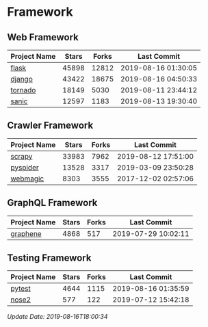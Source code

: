# Framework

## Web Framework

| Project Name | Stars | Forks | Last Commit |
| ------------ | ----- | ----- | ----------- |
| [flask](https://github.com/pallets/flask) | 45898 | 12812 | 2019-08-16 01:30:05 |
| [django](https://github.com/django/django) | 43422 | 18675 | 2019-08-16 04:50:33 |
| [tornado](https://github.com/tornadoweb/tornado) | 18149 | 5030 | 2019-08-11 23:44:12 |
| [sanic](https://github.com/huge-success/sanic) | 12597 | 1183 | 2019-08-13 19:30:40 |

## Crawler Framework

| Project Name | Stars | Forks | Last Commit |
| ------------ | ----- | ----- | ----------- |
| [scrapy](https://github.com/scrapy/scrapy) | 33983 | 7962 | 2019-08-12 17:51:00 |
| [pyspider](https://github.com/binux/pyspider) | 13528 | 3317 | 2019-03-09 23:50:28 |
| [webmagic](https://github.com/code4craft/webmagic) | 8303 | 3555 | 2017-12-02 02:57:06 |

## GraphQL Framework

| Project Name | Stars | Forks | Last Commit |
| ------------ | ----- | ----- | ----------- |
| [graphene](https://github.com/graphql-python/graphene) | 4868 | 517 | 2019-07-29 10:02:11 |

## Testing Framework

| Project Name | Stars | Forks | Last Commit |
| ------------ | ----- | ----- | ----------- |
| [pytest](https://github.com/pytest-dev/pytest) | 4644 | 1115 | 2019-08-16 01:35:59 |
| [nose2](https://github.com/nose-devs/nose2) | 577 | 122 | 2019-07-12 15:42:18 |

*Update Date: 2019-08-16T18:00:34*